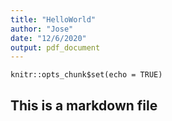 ```yaml
---
title: "HelloWorld"
author: "Jose"
date: "12/6/2020"
output: pdf_document
---
```


```{r setup, include=FALSE}
knitr::opts_chunk$set(echo = TRUE)
```

## This is a markdown file

